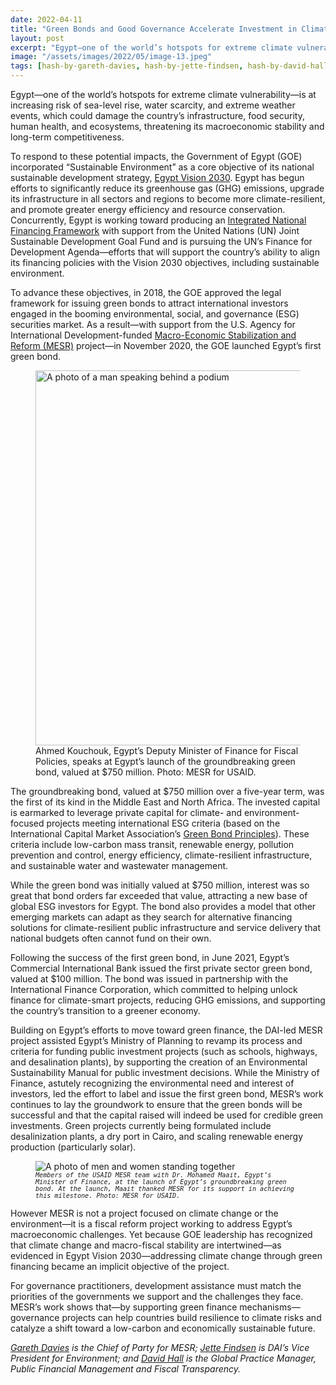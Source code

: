 ```yaml
---
date: 2022-04-11
title: "Green Bonds and Good Governance Accelerate Investment in Climate-Smart Solutions in Egypt"
layout: post
excerpt: "Egypt—one of the world’s hotspots for extreme climate vulnerability—is at increasing risk of sea-level rise, water scarcity, and extreme weather events, which could damage the country’s infrastructure, food security, human health, and ecosystems."
image: "/assets/images/2022/05/image-13.jpeg"
tags: [hash-by-gareth-davies, hash-by-jette-findsen, hash-by-david-hall, environment-and-energy, climate, hash-featured, hash-developments]
---
```

<p>Egypt—one of the world’s hotspots for extreme climate vulnerability—is at increasing risk of sea-level rise, water scarcity, and extreme weather events, which could damage the country’s infrastructure, food security, human health, and ecosystems, threatening its macroeconomic stability and long-term competitiveness.</p><p>To respond to these potential impacts, the Government of Egypt (GOE) incorporated “Sustainable Environment” as a core objective of its national sustainable development strategy, <a href="https://mped.gov.eg/EgyptVision?lang=en">Egypt Vision 2030</a>. Egypt has begun efforts to significantly reduce its greenhouse gas (GHG) emissions, upgrade its infrastructure in all sectors and regions to become more climate-resilient, and promote greater energy efficiency and resource conservation. Concurrently, Egypt is working toward producing an <a href="https://inff.org/country/egypt">Integrated National Financing Framework</a> with support from the United Nations (UN) Joint Sustainable Development Goal Fund and is pursuing the UN’s Finance for Development Agenda—efforts that will support the country’s ability to align its financing policies with the Vision 2030 objectives, including sustainable environment.</p><p>To advance these objectives, in 2018, the GOE approved the legal framework for issuing green bonds to attract international investors engaged in the booming environmental, social, and governance (ESG) securities market. As a result—with support from the U.S. Agency for International Development-funded <a href="https://www.dai.com/our-work/projects/egypt-macro-economic-stabilization-and-reform-mesr">Macro-Economic Stabilization and Reform (MESR)</a> project—in November 2020, the GOE launched Egypt’s first green bond.</p><figure class="kg-card kg-image-card kg-card-hascaption"><img src="/assets/images/2022/05/image-14.jpeg" class="kg-image" alt="A photo of a man speaking behind a podium" loading="lazy" width="900" height="600" srcset="/assets/images/size/w600/2022/05/image-14.jpeg 600w, /assets/images/2022/05/image-14.jpeg 900w" sizes="(min-width: 720px) 720px"><figcaption>Ahmed Kouchouk, Egypt’s Deputy Minister of Finance for Fiscal Policies, speaks at Egypt’s launch of the groundbreaking green bond, valued at $750 million. Photo: MESR for USAID.</figcaption></figure><p>The groundbreaking bond, valued at $750 million over a five-year term, was the first of its kind in the Middle East and North Africa. The invested capital is earmarked to leverage private capital for climate- and environment-focused projects meeting international ESG criteria (based on the International Capital Market Association’s <a href="https://www.icmagroup.org/sustainable-finance/the-principles-guidelines-and-handbooks/green-bond-principles-gbp/">Green Bond Principles</a>). These criteria include low-carbon mass transit, renewable energy, pollution prevention and control, energy efficiency, climate-resilient infrastructure, and sustainable water and wastewater management.</p><p>While the green bond was initially valued at $750 million, interest was so great that bond orders far exceeded that value, attracting a new base of global ESG investors for Egypt. The bond also provides a model that other emerging markets can adapt as they search for alternative financing solutions for climate-resilient public infrastructure and service delivery that national budgets often cannot fund on their own.</p><p>Following the success of the first green bond, in June 2021, Egypt’s Commercial International Bank issued the first private sector green bond, valued at $100 million. The bond was issued in partnership with the International Finance Corporation, which committed to helping unlock finance for climate-smart projects, reducing GHG emissions, and supporting the country’s transition to a greener economy.</p><p>Building on Egypt’s efforts to move toward green finance, the DAI-led MESR project assisted Egypt’s Ministry of Planning to revamp its process and criteria for funding public investment projects (such as schools, highways, and desalination plants), by supporting the creation of an Environmental Sustainability Manual for public investment decisions. While the Ministry of Finance, astutely recognizing the environmental need and interest of investors, led the effort to label and issue the first green bond, MESR’s work continues to lay the groundwork to ensure that the green bonds will be successful and that the capital raised will indeed be used for credible green investments. Green projects currently being formulated include desalinization plants, a dry port in Cairo, and scaling renewable energy production (particularly solar).</p><figure class="kg-card kg-image-card kg-card-hascaption"><img src="https://dai-global-developments.com/uploads/143%20-%20MESR%20team%20reps%20w%20Min%20of%20Fin.jpg" class="kg-image" alt="A photo of men and women standing together" loading="lazy"><figcaption><code><em><code><em>Members of the USAID MESR team with Dr. Mohamed Maait, Egypt’s Minister of Finance, at the launch of Egypt’s groundbreaking green bond. At the launch, Maait thanked MESR for its support in achieving this milestone. Photo: MESR for USAID.</em></code></em></code></figcaption></figure><p>However MESR is not a project focused on climate change or the environment—it is a fiscal reform project working to address Egypt’s macroeconomic challenges. Yet because GOE leadership has recognized that climate change and macro-fiscal stability are intertwined—as evidenced in Egypt Vision 2030—addressing climate change through green financing became an implicit objective of the project.</p><p>For governance practitioners, development assistance must match the priorities of the governments we support and the challenges they face. MESR’s work shows that—by supporting green finance mechanisms—governance projects can help countries build resilience to climate risks and catalyze a shift toward a low-carbon and economically sustainable future.</p><p><em><a href="https://www.dai.com/who-we-are/our-team/gareth-davies">Gareth Davies</a> is the Chief of Party for MESR; <a href="https://www.dai.com/who-we-are/our-team/jette-findsen">Jette Findsen</a> is DAI’s Vice President for Environment; and <a href="https://www.dai.com/who-we-are/our-team/david-hall">David Hall</a> is the Global Practice Manager, Public Financial Management and Fiscal Transparency.</em></p>
  